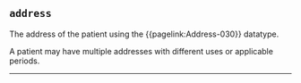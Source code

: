 ## `address`

The address of the patient using the {{pagelink:Address-030}} datatype.

A patient may have multiple addresses with different uses or applicable periods.

---

